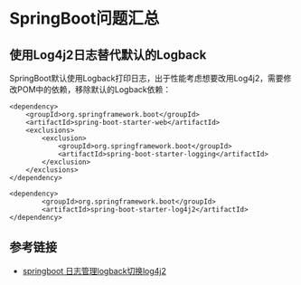 # SpringBoot问题汇总

## 使用Log4j2日志替代默认的Logback

SpringBoot默认使用Logback打印日志，出于性能考虑想要改用Log4j2，需要修改POM中的依赖，移除默认的Logback依赖：

```
<dependency>
    <groupId>org.springframework.boot</groupId>
    <artifactId>spring-boot-starter-web</artifactId>
    <exclusions>
        <exclusion>
            <groupId>org.springframework.boot</groupId>
            <artifactId>spring-boot-starter-logging</artifactId>
        </exclusion>
    </exclusions>
</dependency>
 
<dependency>
        <groupId>org.springframework.boot</groupId>
        <artifactId>spring-boot-starter-log4j2</artifactId>
</dependency>
```
<!--more-->

## 参考链接

* [springboot 日志管理logback切换log4j2](https://blog.csdn.net/jianghuafeng0/article/details/109115606)